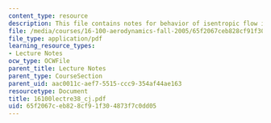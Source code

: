 ```yaml
---
content_type: resource
description: This file contains notes for behavior of isentropic flow in quasi-1D.
file: /media/courses/16-100-aerodynamics-fall-2005/65f2067ceb828cf91f304873f7c0dd05_16100lectre38_cj.pdf
file_type: application/pdf
learning_resource_types:
- Lecture Notes
ocw_type: OCWFile
parent_title: Lecture Notes
parent_type: CourseSection
parent_uid: aac0011c-aef7-5515-ccc9-354af44ae163
resourcetype: Document
title: 16100lectre38_cj.pdf
uid: 65f2067c-eb82-8cf9-1f30-4873f7c0dd05
---
```

